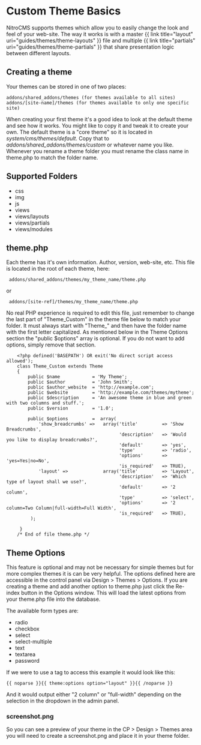 # Custom Theme Basics

NitroCMS supports themes which allow you to easily change the look and feel of your web-site. The way it works is with a master {{ link title="layout" uri="guides/themes/theme-layouts" }} file and multiple {{ link title="partials" uri="guides/themes/theme-partials" }} that share presentation logic between different layouts.

## Creating a theme

Your themes can be stored in one of two places:

	addons/shared_addons/themes (for themes available to all sites)
	addons/[site-name]/themes (for themes available to only one specific site)

When creating your first theme it's a good idea to look at the default theme and see how it works. You might like to copy it and tweak it to create your own. The default theme is a &quot;core theme&quot; so it is located in <dfn>system/cms/themes/default</dfn>. Copy that to <dfn>addons/shared_addons/themes/custom</dfn> or whatever name you like. Whenever you rename a theme folder you must rename the class name in theme.php to match the folder name.

## Supported Folders

* css
* img
* js
* views
* views/layouts
* views/partials
* views/modules

## theme.php

Each theme has it&#39;s own information. Author, version, web-site, etc. This file is located in the root of each theme, here:

     addons/shared_addons/themes/my_theme_name/theme.php

or

     addons/[site-ref]/themes/my_theme_name/theme.php

No real PHP experience is required to edit this file, just remember to change the last part of &quot;Theme\_Custom&quot; in the theme file below to match your folder. It must always start with &quot;Theme\_&quot; and then have the folder name with the first letter capitalized. As mentioned below in the Theme Options section the &quot;public $options&quot; array is optional. If you do not want to add options, simply remove that section.

		<?php defined('BASEPATH') OR exit('No direct script access allowed');
		class Theme_Custom extends Theme
		{
		    public $name            = 'My Theme';
		    public $author          = 'John Smith';
		    public $author_website  = 'http://example.com';
		    public $website         = 'http://example.com/themes/mytheme';
		    public $description     = 'An awesome theme in blue and green with two columns and stuff.';
		    public $version         = '1.0';

		    public $options         =  array(
		        'show_breadcrumbs' =>   array('title'         => 'Show Breadcrumbs',
		                                      'description'   => 'Would you like to display breadcrumbs?',
		                                      'default'       => 'yes',
		                                      'type'          => 'radio',
		                                      'options'       => 'yes=Yes|no=No',
		                                      'is_required'   => TRUE),
		        'layout' =>             array('title'         => 'Layout',
		                                      'description'   => 'Which type of layout shall we use?',
		                                      'default'       => '2 column',
		                                      'type'          => 'select',
		                                      'options'       => '2 column=Two Column|full-width=Full Width',
		                                      'is_required'   => TRUE),
		     );

		 }
		/* End of file theme.php */

## Theme Options

This feature is optional and may not be necessary for simple themes but for more complex themes it is can be very helpful. The options defined here are accessible in the control panel via Design &gt; Themes &gt; Options. If you are creating a theme and add another option to theme.php just click the Re-index button in the Options window. This will load the latest options from your theme.php file into the database.

The available form types are:

* radio
* checkbox
* select
* select-multiple
* text
* textarea
* password

If we were to use a tag to access this example it would look like this:

    {{ noparse }}{{ theme:options option="layout" }}{{ /noparse }}

And it would output either &quot;2 column&quot; or &quot;full-width&quot; depending on the selection in the dropdown in the admin panel.

### screenshot.png

So you can see a preview of your theme in the CP &gt; Design &gt; Themes area you will need to create a screenshot.png and place it in your theme folder.
